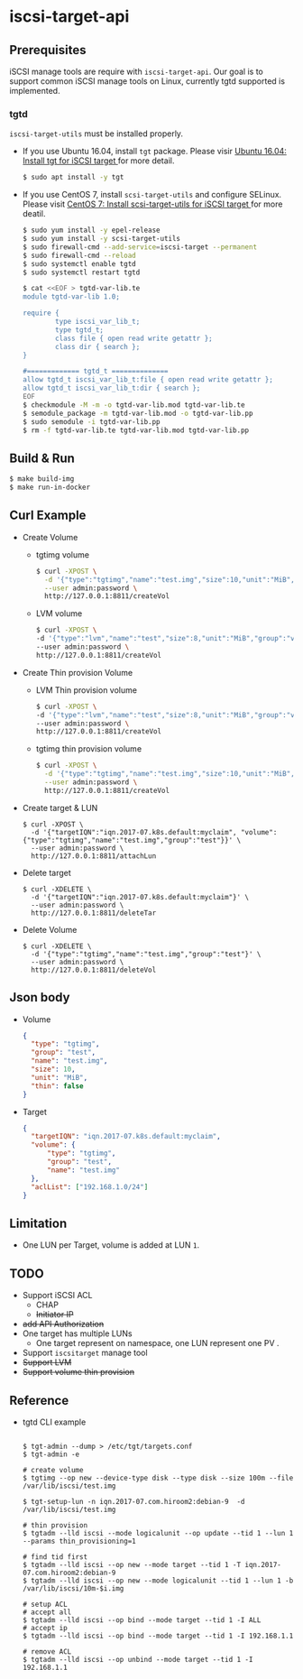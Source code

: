 # iscsi-target-api



## Prerequisites

iSCSI manage tools are require with `iscsi-target-api`. Our goal is to support common iSCSI manage tools on Linux, currently tgtd supported is implemented.   

### tgtd

`iscsi-target-utils` must be installed properly. 

* If you use Ubuntu 16.04, install `tgt` package. Please visir [Ubuntu 16.04: Install tgt for iSCSI target
](https://www.hiroom2.com/2017/07/11/ubuntu-1604-tgt-en/) for more detail. 
    ```bash
    $ sudo apt install -y tgt
    ```
    
* If you use CentOS 7, install `scsi-target-utils` and configure SELinux. Please visit [CentOS 7: Install scsi-target-utils for iSCSI target
](https://www.hiroom2.com/2017/07/12/centos-7-scsi-target-utils-en/) for more deatil.

    ```bash
    $ sudo yum install -y epel-release
    $ sudo yum install -y scsi-target-utils
    $ sudo firewall-cmd --add-service=iscsi-target --permanent
    $ sudo firewall-cmd --reload
    $ sudo systemctl enable tgtd
    $ sudo systemctl restart tgtd
    ```
    
    ```bash
    $ cat <<EOF > tgtd-var-lib.te
    module tgtd-var-lib 1.0;
    
    require {
            type iscsi_var_lib_t;
            type tgtd_t;
            class file { open read write getattr };
            class dir { search };
    }
    
    #============= tgtd_t ==============
    allow tgtd_t iscsi_var_lib_t:file { open read write getattr };
    allow tgtd_t iscsi_var_lib_t:dir { search };
    EOF
    $ checkmodule -M -m -o tgtd-var-lib.mod tgtd-var-lib.te
    $ semodule_package -m tgtd-var-lib.mod -o tgtd-var-lib.pp
    $ sudo semodule -i tgtd-var-lib.pp
    $ rm -f tgtd-var-lib.te tgtd-var-lib.mod tgtd-var-lib.pp
    ```

## Build & Run

```bash
$ make build-img
$ make run-in-docker
```




## Curl Example

* Create Volume
    * tgtimg volume
        ```bash
        $ curl -XPOST \
          -d '{"type":"tgtimg","name":"test.img","size":10,"unit":"MiB","group":"test"}' \
          --user admin:password \
          http://127.0.0.1:8811/createVol
        ```
   
    * LVM volume
        ```bash
        $ curl -XPOST \
        -d '{"type":"lvm","name":"test","size":8,"unit":"MiB","group":"vg-0"}' \
        --user admin:password \
        http://127.0.0.1:8811/createVol
        ```
   
* Create Thin provision Volume

    * LVM Thin provision volume
        ```bash
        $ curl -XPOST \
        -d '{"type":"lvm","name":"test","size":8,"unit":"MiB","group":"vg-0", "thin":true, "pool":"pool0"}' \
        --user admin:password \
        http://127.0.0.1:8811/createVol
        ```   
    * tgtimg thin provision volume
        ```bash
        $ curl -XPOST \
          -d '{"type":"tgtimg","name":"test.img","size":10,"unit":"MiB","group":"test","thin":true}' \
          --user admin:password \
          http://127.0.0.1:8811/createVol
        ```   
* Create target & LUN      
    ```
    $ curl -XPOST \
      -d '{"targetIQN":"iqn.2017-07.k8s.default:myclaim", "volume": {"type":"tgtimg","name":"test.img","group":"test"}}' \
      --user admin:password \
      http://127.0.0.1:8811/attachLun
    ```
* Delete target
    ```
    $ curl -XDELETE \
      -d '{"targetIQN":"iqn.2017-07.k8s.default:myclaim"}' \
      --user admin:password \
      http://127.0.0.1:8811/deleteTar
    ```

* Delete Volume

    ```
    $ curl -XDELETE \
      -d '{"type":"tgtimg","name":"test.img","group":"test"}' \
      --user admin:password \
      http://127.0.0.1:8811/deleteVol
    ```

## Json body

* Volume
    ```json
    {
      "type": "tgtimg", 
      "group": "test",
      "name": "test.img",
      "size": 10,
      "unit": "MiB",
      "thin": false
    }
    ```

* Target 
    ```json
    {
      "targetIQN": "iqn.2017-07.k8s.default:myclaim", 
      "volume": {
          "type": "tgtimg",
          "group": "test",
          "name": "test.img"
      },
      "aclList": ["192.168.1.0/24"]
    }
    ```

## Limitation

* One LUN per Target, volume is added at LUN `1`.

## TODO

* Support iSCSI ACL
    * CHAP
    * ~~Initiator IP~~
* ~~add API Authorization~~
* One target has multiple LUNs
    * One target represent on namespace, one LUN represent one PV . 
* Support `iscsitarget` manage tool
* ~~Support LVM~~ 
* ~~Support volume thin provision~~ 


## Reference
* tgtd CLI example

    ```shell
    
    $ tgt-admin --dump > /etc/tgt/targets.conf
    $ tgt-admin -e 
    
    # create volume 
    $ tgtimg --op new --device-type disk --type disk --size 100m --file /var/lib/iscsi/test.img
    
    $ tgt-setup-lun -n iqn.2017-07.com.hiroom2:debian-9  -d /var/lib/iscsi/test.img
    
    # thin provision
    $ tgtadm --lld iscsi --mode logicalunit --op update --tid 1 --lun 1 --params thin_provisioning=1
    
    # find tid first
    $ tgtadm --lld iscsi --op new --mode target --tid 1 -T iqn.2017-07.com.hiroom2:debian-9
    $ tgtadm --lld iscsi --op new --mode logicalunit --tid 1 --lun 1 -b /var/lib/iscsi/10m-$i.img
    
    # setup ACL
    # accept all 
    $ tgtadm --lld iscsi --op bind --mode target --tid 1 -I ALL
    # accept ip
    $ tgtadm --lld iscsi --op bind --mode target --tid 1 -I 192.168.1.1
  
    # remove ACL 
    $ tgtadm --lld iscsi --op unbind --mode target --tid 1 -I 192.168.1.1
    ```